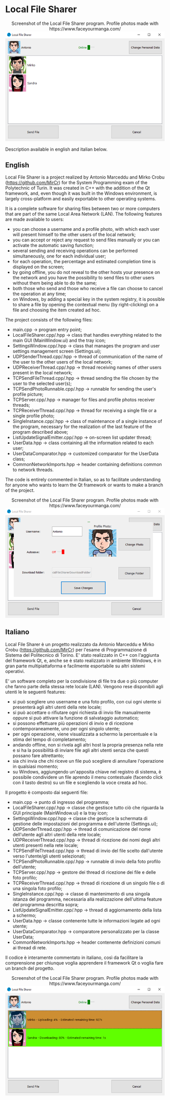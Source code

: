 # Local File Sharer

<p align="center">
	Screenshot of the Local File Sharer program. Profile photos made with https://www.faceyourmanga.com/
   <img src="https://github.com/AntonioMarceddu/Local_File_Sharer/blob/master/LocalFileSharer/Resources/LocalFileSharer1.png"> 
</p>

Description available in english and italian below.

## English
Local File Sharer is a project realized by Antonio Marceddu and Mirko Crobu (https://github.com/MirCr) for the System Programming exam of the Polytechnic of Turin. It was created in C++ with the addition of the Qt framework, and, even though it was built in the Windows environment, is largely cross-platform and easily exportable to other operating systems.

It is a complete software for sharing files between two or more computers that are part of the same Local Area Network (LAN). The following features are made available to users:
- you can choose a username and a profile photo, with which each user will present himself to the other users of the local network;
- you can accept or reject any request to send files manually or you can activate the automatic saving function;
- several sending and receiving operations can be performed simultaneously, one for each individual user;
- for each operation, the percentage and estimated completion time is displayed on the screen;
- by going offline, you do not reveal to the other hosts your presence on the network and you have the possibility to send files to other users without them being able to do the same;
- both those who send and those who receive a file can choose to cancel the operation at any time;
- on Windows, by adding a special key in the system registry, it is possible to share a file by opening the contextual menu (by right-clicking) on ​​a file and choosing the item created ad hoc.

The project consists of the following files:
- main.cpp -> program entry point;
- LocalFileSharer.cpp/.hpp -> class that handles everything related to the main GUI (MainWindow.ui) and the tray icon;
- SettingsWindow.cpp/.hpp -> class that manages the program and user settings management screen (Settings.ui);
- UDPSenderThread.cpp/.hpp -> thread of communication of the name of the user to the other users of the local network;
- UDPReceiverThread.cpp/.hpp -> thread receiving names of other users present in the local network;
- TCPSendFileThread.cpp/.hpp -> thread sending the file chosen by the user to the selected user(s);
- TCPSendPhotoRunnable.cpp/.hpp -> runnable for sending the user's profile picture;
- TCPServer.cpp/.hpp -> manager for files and profile photos receiver threads;
- TCPReceiverThread.cpp/.hpp -> thread for receiving a single file or a single profile photo;
- SingleInstance.cpp/.hpp -> class of maintenance of a single instance of the program, necessary for the realization of the last feature of the program described above;
- ListUpdateSignalEmitter.cpp/.hpp -> on-screen list updater thread;
- UserData.hpp -> class containing all the information related to each user;
- UserDataComparator.hpp -> customized comparator for the UserData class;
- CommonNetworkImports.hpp -> header containing definitions common to network threads.

The code is entirely commented in Italian, so as to facilitate understanding for anyone who wants to learn the Qt framework or wants to make a branch of the project.

<p align="center">
	Screenshot of the Local File Sharer program. Profile photos made with https://www.faceyourmanga.com/
   <img src="https://github.com/AntonioMarceddu/Local_File_Sharer/blob/master/LocalFileSharer/Resources/LocalFileSharer2.png"> 
</p>

## Italiano
Local File Sharer è un progetto realizzato da Antonio Marceddu e Mirko Crobu (https://github.com/MirCr) per l'esame di Programmazione di Sistema del Politecnico di Torino. E' stato realizzato in C++ con l'aggiunta del framework Qt, e, anche se è stato realizzato in ambiente Windows, è in gran parte multipiattaforma e facilmente esportabile su altri sistemi operativi.

E' un software completo per la condivisione di file tra due o più computer che fanno parte della stessa rete locale (LAN). Vengono rese disponibili agli utenti le le seguenti features:
- si può scegliere uno username e una foto profilo, con cui ogni utente si presenterà agli altri utenti della rete locale;
- si può accettare o rifiutare ogni richiesta di invio file manualmente oppure si può attivare la funzione di salvataggio automatico;
- si possono effettuare più operazioni di invio e di ricezione contemporaneamente, uno per ogni singolo utente;
- per ogni operazione, viene visualizzata a schermo la percentuale e la stima del tempo di completamento;
- andando offline, non si rivela agli altri host la propria presenza nella rete e si ha la possibilità di inviare file agli altri utenti senza che questi possano fare altrettanto;
- sia chi invia che chi riceve un file può scegliere di annullare l'operazione in qualsiasi momento;
- su Windows, aggiungendo un'apposita chiave nel registro di sistema, è possibile condividere un file aprendo il menu contestuale (facendo click con il tasto destro) su un file e scegliendo la voce creata ad hoc. 

Il progetto è composto dai seguenti file:
- main.cpp -> punto di ingresso del programma;
- LocalFileSharer.cpp/.hpp -> classe che gestisce tutto ciò che riguarda la GUI principale (MainWindow.ui) e la tray icon;
- SettingsWindow.cpp/.hpp -> classe che gestisce la schermata di gestione delle impostazioni del programma e dell'utente (Settings.ui);
- UDPSenderThread.cpp/.hpp -> thread di comunicazione del nome dell'utente agli altri utenti della rete locale;
- UDPReceiverThread.cpp/.hpp -> thread di ricezione dei nomi degli altri utenti presenti nella rete locale;
- TCPSendFileThread.cpp/.hpp -> thread di invio del file scelto dall'utente verso l'utente/gli utenti selezionati;
- TCPSendPhotoRunnable.cpp/.hpp -> runnable di invio della foto profilo dell'utente;
- TCPServer.cpp/.hpp -> gestore dei thread di ricezione dei file e delle foto profilo;
- TCPReceiverThread.cpp/.hpp -> thread di ricezione di un singolo file o di una singola foto profilo;
- SingleInstance.cpp/.hpp -> classe di mantenimento di una singola istanza del programma, necessaria alla realizzazione dell'ultima feature del programma descritta sopra;
- ListUpdateSignalEmitter.cpp/.hpp -> thread di aggiornamento della lista a schermo;
- UserData.hpp -> classe contenente tutte le informazioni legate ad ogni utente;
- UserDataComparator.hpp -> comparatore personalizzato per la classe UserData;
- CommonNetworkImports.hpp -> header contenente definizioni comuni ai thread di rete.

Il codice è interamente commentato in italiano, così da facilitare la comprensione per chiunque voglia apprendere il framework Qt o voglia fare un branch del progetto.

<p align="center">
	Screenshot of the Local File Sharer program. Profile photos made with https://www.faceyourmanga.com/
   <img src="https://github.com/AntonioMarceddu/Local_File_Sharer/blob/master/LocalFileSharer/Resources/LocalFileSharer3.png"> 
</p>